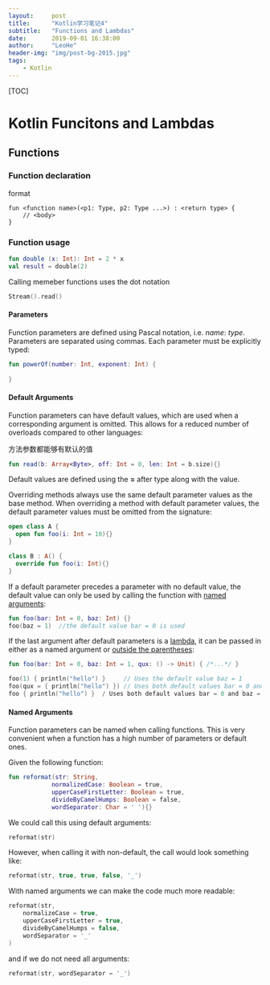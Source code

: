 ```yaml
---
layout:     post
title:      "Kotlin学习笔记4"
subtitle:   "Functions and Lambdas"
date:       2019-09-01 16:38:00
author:     "LeoHe"
header-img: "img/post-bg-2015.jpg"
tags:
    - Kotlin	
---
```




[TOC]

# Kotlin Funcitons and Lambdas

## Functions

### Function  declaration

format

```
fun <function name>(<p1: Type, p2: Type ...>) : <return type> {
	// <body>
}
```

### Function usage

```kotlin
fun double (x: Int): Int = 2 * x
val result = double(2)
```

Calling memeber functions uses the dot notation

```kotlin
Stream().read()
```

#### Parameters

Function parameters are defined using Pascal notation, i.e. *name*: *type*. Parameters are separated using commas. Each parameter must be explicitly typed:

```kotlin
fun powerOf(number: Int, exponent: Int) {
  
}
```

#### Default Arguments  

Function parameters can have default values, which are used when a corresponding argument is omitted. This allows for a reduced number of overloads compared to other languages:

方法参数都能够有默认的值

```kotlin
fun read(b: Array<Byte>, off: Int = 0, len: Int = b.size){}
```

Default values are defined using the **=** after type along with the value.

Overriding methods always use the same default parameter values as the base method. When overriding a method with default parameter values, the default parameter values must be omitted from the signature:

```kotlin
open class A {
  open fun foo(i: Int = 10){}
}

class B : A() {
  override fun foo(i: Int){}
}
```

If a default parameter precedes a parameter with no default value, the default value can only be used by calling the function with [named arguments](https://kotlinlang.org/docs/reference/functions.html#named-arguments):

```kotlin
fun foo(bar: Int = 0, baz: Int) {}
foo(baz = 1)  //the default value bar = 0 is used
```

If the last argument after default parameters is a [lambda](https://kotlinlang.org/docs/reference/lambdas.html#lambda-expression-syntax), it can be passed in either as a named argument or [outside the parentheses](https://kotlinlang.org/docs/reference/lambdas.html#passing-a-lambda-to-the-last-parameter):

```kotlin
fun foo(bar: Int = 0, baz: Int = 1, qux: () -> Unit) { /*...*/ }

foo(1) { println("hello") }     // Uses the default value baz = 1
foo(qux = { println("hello") }) // Uses both default values bar = 0 and baz = 1 
foo { println("hello") }  / Uses both default values bar = 0 and baz = 1
```



#### Named Arguments

Function parameters can be named when calling functions. This is very convenient when a function has a high number of parameters or default ones.

Given the following function:

```kotlin
fun reformat(str: String, 
            normalizedCase: Boolean = true,
            upperCaseFirstLetter: Boolean = true,
            divideByCamelHumps: Boolean = false,
            wordSeparator: Char = ' '){}
```



We could call this using default arguments: 

```kotlin
reformat(str)
```

However, when calling it with non-default, the call would look something like:

```kotlin
reformat(str, true, true, false, '_')
```

With named arguments we can make the code much more readable: 

```kotlin
reformat(str,
    normalizeCase = true,
    upperCaseFirstLetter = true,
    divideByCamelHumps = false,
    wordSeparator = '_'
)
```

and if we do not need all arguments:

```kotlin
reformat(str, wordSeparator = '_')
```

